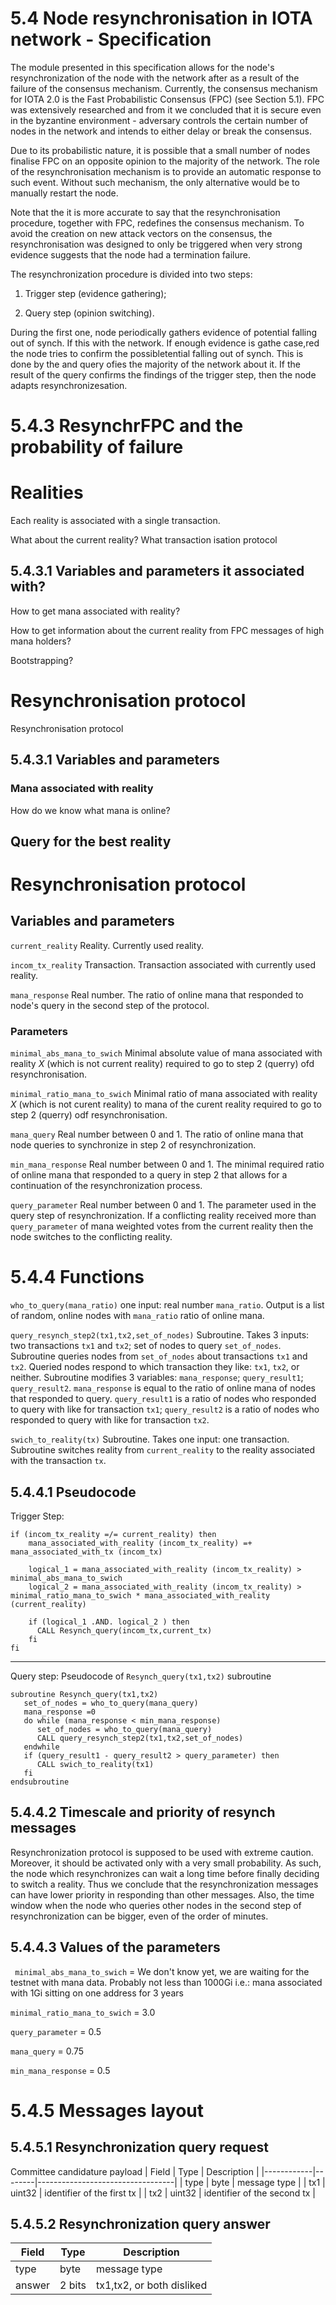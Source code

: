 


# 5.4 Node resynchronisation in IOTA network - Specification 




The module presented in this specification allows for the node's resynchronization of the node with the network after as a result of the failure of the consensus mechanism.  Currently, the consensus mechanism for IOTA 2.0 is the Fast Probabilistic Consensus (FPC) (see Section 5.1). FPC was extensively researched and from it we concluded that it is secure even in the byzantine  environment - adversary controls the certain number of nodes in the network and intends to either delay or break the consensus. 


Due to its probabilistic nature, it is possible that a small number of nodes finalise FPC on an opposite opinion to the majority of the network. The role of the resynchronisation mechanism is to provide an automatic response to such event. Without such mechanism, the only alternative would be to manually restart the node. 


Note that the it is more accurate to say that the resynchronisation procedure, together with FPC, redefines the consensus mechanism. To avoid the creation on new attack vectors on the consensus, the resynchronisation was designed to only be triggered when very strong evidence suggests that the node had a termination failure. 



The resynchronization procedure is divided into two steps:

1. Trigger step (evidence gathering);

2. Query step (opinion switching).



During the first one, node periodically gathers evidence of potential falling out of synch. If this with the network. If enough evidence is gathe case,red the node tries to confirm the possibletential falling out of synch. This is done by the and query ofies the majority of the network about it. If the result of the query confirms the findings of the trigger step, then the node adapts resynchronizesation. 








# 5.4.3 ResynchrFPC and the probability of failure

# Realities 

Each reality is associated with a single transaction. 

What about the current reality? What transaction isation protocol

## 5.4.3.1 Variables and parameters  it associated with?

How to get mana associated with reality?

How to get information about the current reality from FPC messages of high mana holders? 

Bootstrapping? 



# Resynchronisation protocol

Resynchronisation protocol

## 5.4.3.1 Variables and parameters 

### Mana associated with reality

How do we know what mana is online?

## Query for the best reality 


# Resynchronisation protocol

## Variables and parameters 






`current_reality` Reality. Currently used reality.



`incom_tx_reality` Transaction. Transaction associated with currently used reality. 



`mana_response` Real number. The ratio of online mana that responded to node's query in the second step of the protocol. 



### Parameters 







`minimal_abs_mana_to_swich` Minimal absolute value of mana associated with reality $X$ (which is not current reality) required to go to step 2 (querry) ofd resynchronisation. 


`minimal_ratio_mana_to_swich` Minimal ratio of mana associated with reality $X$ (which is not curent reality) to mana of the curent reality required to go to step 2 (querry) odf resynchronisation. 


`mana_query`  Real number between 0 and 1. The ratio of online mana that node queries to synchronize in step 2 of resynchronization.



`min_mana_response` Real number between 0 and 1. The minimal required ratio of online mana that responded to a query in step 2 that allows for a continuation of the resynchronization process.



`query_parameter` Real number between 0 and 1. The parameter used in the query step of resynchronization. If a conflicting reality received more than `query_parameter` of mana weighted votes from the current reality then the node switches to the conflicting reality. 




# 5.4.4 Functions



`who_to_query(mana_ratio)`  one input: real number `mana_ratio`. Output is a list of random, online nodes with `mana_ratio` ratio of online mana.


`query_resynch_step2(tx1,tx2,set_of_nodes)` Subroutine. Takes 3 inputs: two transactions `tx1` and `tx2`; set of nodes to query `set_of_nodes`. Subroutine queries nodes from `set_of_nodes` about transactions `tx1` and `tx2`. Queried nodes respond to which transaction they like: `tx1`, `tx2`, or neither. Subroutine modifies 3 variables: `mana_response`; `query_result1`; `query_result2`. `mana_response` is equal to the ratio of online mana of nodes that responded to query. `query_result1` is a ratio of nodes who responded to query with like for transaction `tx1`; `query_result2` is a ratio of nodes who responded to query with like for transaction `tx2`.


 `swich_to_reality(tx)` Subroutine. Takes one input: one transaction. Subroutine switches reality from `current_reality` to the reality associated with the transaction `tx`. 





## 5.4.4.1 Pseudocode

Trigger Step:
```
if (incom_tx_reality =/= current_reality) then
    mana_associated_with_reality (incom_tx_reality) =+ mana_associated_with_tx (incom_tx)
    
    logical_1 = mana_associated_with_reality (incom_tx_reality) >  minimal_abs_mana_to_swich
    logical_2 = mana_associated_with_reality (incom_tx_reality) >  minimal_ratio_mana_to_swich * mana_associated_with_reality (current_reality) 
   
    if (logical_1 .AND. logical_2 ) then
      CALL Resynch_query(incom_tx,current_tx)
    fi   
fi
```
<!--- 
if (local_time mod timestep) then
    for con_real in conflicting_realities
        tx1 = reality_identifier(con_real) 
        tx2 = reality_identifier(curent_reality)
        t_0 = max(timestamp(tx1),timestamp(tx2))
        if (issued_mana(con_real,t_0,local_time) -issued_mana(curent_reality,t_0,local_time) > trigger_parameter) then 
           CALL Resynch_query(tx1,tx2)
        fi
     endfor
fi
-->


--------------------------------
Query step: 
Pseudocode of `Resynch_query(tx1,tx2)` subroutine

```
subroutine Resynch_query(tx1,tx2) 
   set_of_nodes = who_to_query(mana_query)
   mana_response =0
   do while (mana_response < min_mana_response)
      set_of_nodes = who_to_query(mana_query)
      CALL query_resynch_step2(tx1,tx2,set_of_nodes)
   endwhile
   if (query_result1 - query_result2 > query_parameter) then
      CALL swich_to_reality(tx1)
   fi
endsubroutine   
```

## 5.4.4.2 Timescale and priority of resynch messages

Resynchronization protocol is supposed to be used with extreme caution. Moreover, it should be activated only with a very small probability. As such, the node which resynchronizes can wait a long time before finally deciding to switch a reality. Thus we conclude that the resynchronization messages can have lower priority in responding than other messages. Also, the time window when the node who queries other nodes in the second step of resynchronization can be bigger, even of the order of minutes. 





## 5.4.4.3 Values of the parameters

` minimal_abs_mana_to_swich` = We don't know yet, we are waiting for the testnet with mana data. Probably not less than 1000Gi i.e.: mana associated with 1Gi sitting on one address for 3 years

`minimal_ratio_mana_to_swich` = 3.0


`query_parameter` = 0.5

`mana_query` = 0.75 

`min_mana_response` = 0.5





# 5.4.5 Messages layout




## 5.4.5.1 Resynchronization query request

Committee candidature payload
| Field      | Type   | Description                      |
|------------|--------|----------------------------------|
| type       | byte   | message type                     |
| tx1        | uint32 | identifier of the first tx       |
| tx2        | uint32 | identifier of the second tx      |



## 5.4.5.2 Resynchronization query answer


| Field      | Type          | Description                      |
|------------|---------------|----------------------------------|
| type       | byte          | message type                     |
| answer     | 2 bits        | tx1,tx2, or both disliked        |



<!--stackedit_data:
eyJkaXNjdXNzaW9ucyI6eyJVNHJMbzBKa2owc3NTOTE0Ijp7In
RleHQiOiJFYWNoIHJlYWxpdHkgaXMgYXNzb2NpYXRlZCB3aXRo
IGEgc2luZ2xlIHRyYW5zYWN0aW9uLiBcblxuV2hhdCBhYm91dC
B0aGUgY3VycmVudOKApiIsInN0YXJ0IjoyODI0LCJlbmQiOjMx
MDF9LCJYWk9Qa041VWhnbU1wR3V4Ijp7InRleHQiOiJgaW5jb2
1fdHhfcmVhbGl0eWAgVHJhbnNhY3Rpb24uIFRyYW5zYWN0aW9u
IGFzc29jaWF0ZWQgd2l0aCBjdXJyZW50bHkgdXNlZCByZWFs4o
CmIiwic3RhcnQiOjMzMjgsImVuZCI6MzQxMX0sInFZQXdtTWUx
ZlNpbmh6ZE0iOnsidGV4dCI6Im1lc3NhZ2UgdHlwZSAgICAgIC
AgICAgICAgICAgICAgIHxcbnwiLCJzdGFydCI6Nzc4MywiZW5k
Ijo3NzgzfSwiRUt1bGt6d3pQQ21SSEJ4RyI6eyJ0ZXh0IjoiRH
VyaW5nIHRoZSBmaXJzdCBvbmUsIG5vZGUgcGVyaW9kaWNhbGx5
IGdhdGhlcnMgZXZpZGVuY2Ugb2YgcG90ZW50aWFsIGZhbGxpbm
cgb+KApiIsInN0YXJ0IjoxMzc1LCJlbmQiOjE3ODN9LCJiNnVY
cWt0S1VJRzRzUkR0Ijp7InRleHQiOiJpc2F0aW9uIHAiLCJzdG
FydCI6MTk2NCwiZW5kIjoxOTczfSwiTExiNEpmMWZTbHJjaUYz
ciI6eyJ0ZXh0IjoiQ29tbWl0dGVlIGNhbmRpZGF0dXJlIHBheW
xvYWQiLCJzdGFydCI6NzE0NywiZW5kIjo3MTc2fX0sImNvbW1l
bnRzIjp7ImFhN0w0dTN3WkswN1d4T0IiOnsiZGlzY3Vzc2lvbk
lkIjoiVTRyTG8wSmtqMHNzUzkxNCIsInN1YiI6ImdoOjUwNjYx
ODQ0IiwidGV4dCI6IldoYXQgaXMgdGhlIHJlYWx0aW9uc2hpcC
BiZXR3ZWVuIHRoZXNlIHF1ZXN0aW9ucyBhbmQgdGhlIHNwZWM/
IiwiY3JlYXRlZCI6MTU5NjA5NDY4MTM0MH0sInJrSzBzSkFqWm
lsa3FHRFEiOnsiZGlzY3Vzc2lvbklkIjoiWFpPUGtONVVoZ21N
cEd1eCIsInN1YiI6ImdoOjUwNjYxODQ0IiwidGV4dCI6IkkgZG
9udCB1bmRlcnN0YW5kIHRoaXMiLCJjcmVhdGVkIjoxNTk2MDk0
ODQ1ODUyfSwiMHp6M0dIZE1iWFZnWGJGRCI6eyJkaXNjdXNzaW
9uSWQiOiJxWUF3bU1lMWZTaW5oemRNIiwic3ViIjoiZ2g6NTA2
NjE4NDQiLCJ0ZXh0IjoiT2JqZWN0IHR5cGUiLCJjcmVhdGVkIj
oxNTk2MDk0OTMxMTEzfSwicDRsMjhrT2g5Y2xwT2p0RCI6eyJk
aXNjdXNzaW9uSWQiOiJFS3Vsa3p3elBDbVJIQnhHIiwic3ViIj
oiZ2g6NjgyNTAzNTAiLCJ0ZXh0IjoiZ3JhbW1hciIsImNyZWF0
ZWQiOjE1OTc4MDI0MzU0MTR9LCJVZTFjZVZHTGY0WWtCR0ZmIj
p7ImRpc2N1c3Npb25JZCI6ImI2dVhxa3RLVUlHNHNSRHQiLCJz
dWIiOiJnaDo2ODI1MDM1MCIsInRleHQiOiI/IiwiY3JlYXRlZC
I6MTU5NzgwMjQ1NTcwOX0sIndqOHVZeHc2RHdWdmtJVDciOnsi
ZGlzY3Vzc2lvbklkIjoiTExiNEpmMWZTbHJjaUYzciIsInN1Yi
I6ImdoOjY4MjUwMzUwIiwidGV4dCI6Ij8iLCJjcmVhdGVkIjox
NTk3ODAyNzkzNzY4fX0sImhpc3RvcnkiOlstNDM5NzAzNTcwLD
g0NDk4ODk3Nyw2NzQ0NTIxNjUsLTQ4OTQyOTMwNywtMTc2NDYx
MjA5NywtMTcwMDY5NTY0OSwxMjQxNjk4MDk2LC0xNzY4NDgwMj
YyLC0zMTUwNDA1NDAsLTkzNTMxNDUyMSwxODE3MTM1NTU0LC02
OTA1NTY5MjQsLTE1OTg3Mzk5OSwtNzAwMzIzMzY2XX0=
-->